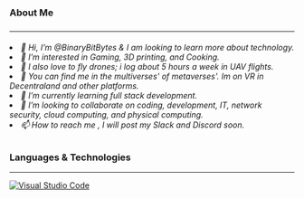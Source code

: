 <body>
<h3>About Me<h3>
<hr>
<h6>
<ul">
<li> 👋 Hi, I’m @BinaryBitBytes & I am looking to learn more about technology.
<li> 👀 I’m interested in Gaming, 3D printing, and Cooking.
<li> 🤖 I also love to fly drones; i log about 5 hours a week in UAV flights.
<li> 🐲 You can find me in the multiverses' of metaverses'. Im on VR in Decentraland and other platforms.
<li> 🌱 I’m currently learning full stack development.
<li> 💞️ I’m looking to collaborate on coding, development, IT, network security, cloud computing, and physical computing.
<li> 📫 How to reach me , I will post my Slack and Discord soon.
</ul>
</h6>


<h3>Languages & Technologies</h3>
<hr>
<section>
<p>
<a target="_blank" rel="noopener noreferrer" href=https://img.shields.io/badge/Visual_Studio_Code-0078D4?style=for-the-badge&logo=visual%20studio%20code&logoColor=white><img src="https://img.shields.io/badge/Visual_Studio_Code-0078D4?style=for-the-badge&logo=visual%20studio%20code&logoColor=white" alt="Visual Studio Code" data-canonical-src="https://img.shields.io/badge/Visual_Studio_Code-0078D4?style=for-the-badge&logo=visual%20studio%20code&logoColor=white" style="max-width: 100%;"></a>
</p>
<section>
</body>
<!---
BinaryBitBytes/BinaryBitBytes is a ✨ special ✨ repository because its `README.md` (this file) appears on your GitHub profile.
You can click the Preview link to take a look at your changes.
--->
